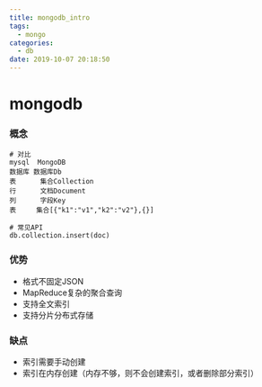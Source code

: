 ```yaml
---
title: mongodb_intro
tags:
  - mongo
categories:
  - db
date: 2019-10-07 20:18:50
---
```

# mongodb

### 概念

```
# 对比
mysql  MongoDB
数据库	数据库Db
表	   集合Collection
行	   文档Document
列	   字段Key
表     集合[{"k1":"v1","k2":"v2"},{}]

# 常见API
db.collection.insert(doc)
```

### 优势
- 格式不固定JSON
- MapReduce复杂的聚合查询
- 支持全文索引
- 支持分片分布式存储

### 缺点
- 索引需要手动创建
- 索引在内存创建（内存不够，则不会创建索引，或者删除部分索引）


